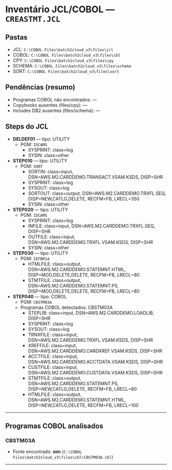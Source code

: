# Inventário JCL/COBOL — `CREASTMT.JCL`

## Pastas
- JCL: `C:\COBOL Files\batch2cloud_v3\files\jcl`
- COBOL: `C:\COBOL Files\batch2cloud_v3\files\cbl`
- CPY: `C:\COBOL Files\batch2cloud_v3\files\cpy`
- SCHEMA: `C:\COBOL Files\batch2cloud_v3\files\schema`
- SORT: `C:\COBOL Files\batch2cloud_v3\files\sort`

## Pendências (resumo)
- Programas COBOL não encontrados: —
- Copybooks ausentes (files/cpy): —
- Includes DB2 ausentes (files/schema): —

## Steps do JCL
- **DELDEF01** — tipo: UTILITY  
  - PGM: `IDCAMS`
    - SYSPRINT: class=log
    - SYSIN: class=other
- **STEP010** — tipo: UTILITY  
  - PGM: `SORT`
    - SORTIN: class=input, DSN=AWS.M2.CARDDEMO.TRANSACT.VSAM.KSDS, DISP=SHR
    - SYSPRINT: class=log
    - SYSOUT: class=log
    - SORTOUT: class=output, DSN=AWS.M2.CARDDEMO.TRXFL.SEQ, DISP=NEW,CATLG,DELETE, RECFM=FB, LRECL=350
    - SYSIN: class=other
- **STEP020** — tipo: UTILITY  
  - PGM: `IDCAMS`
    - SYSPRINT: class=log
    - INFILE: class=input, DSN=AWS.M2.CARDDEMO.TRXFL.SEQ, DISP=SHR
    - OUTFILE: class=input, DSN=AWS.M2.CARDDEMO.TRXFL.VSAM.KSDS, DISP=SHR
    - SYSIN: class=other
- **STEP030** — tipo: UTILITY  
  - PGM: `IEFBR14`
    - HTMLFILE: class=output, DSN=AWS.M2.CARDDEMO.STATEMNT.HTML, DISP=MOD,DELETE,DELETE, RECFM=FB, LRECL=80
    - STMTFILE: class=output, DSN=AWS.M2.CARDDEMO.STATEMNT.PS, DISP=MOD,DELETE,DELETE, RECFM=FB, LRECL=80
- **STEP040** — tipo: COBOL  
  - PGM: `CBSTM03A`
  - Programas COBOL detectados: CBSTM03A
    - STEPLIB: class=input, DSN=AWS.M2.CARDDEMO.LOADLIB, DISP=SHR
    - SYSPRINT: class=log
    - SYSOUT: class=log
    - TRNXFILE: class=input, DSN=AWS.M2.CARDDEMO.TRXFL.VSAM.KSDS, DISP=SHR
    - XREFFILE: class=input, DSN=AWS.M2.CARDDEMO.CARDXREF.VSAM.KSDS, DISP=SHR
    - ACCTFILE: class=input, DSN=AWS.M2.CARDDEMO.ACCTDATA.VSAM.KSDS, DISP=SHR
    - CUSTFILE: class=input, DSN=AWS.M2.CARDDEMO.CUSTDATA.VSAM.KSDS, DISP=SHR
    - STMTFILE: class=output, DSN=AWS.M2.CARDDEMO.STATEMNT.PS, DISP=NEW,CATLG,DELETE, RECFM=FB, LRECL=80
    - HTMLFILE: class=output, DSN=AWS.M2.CARDDEMO.STATEMNT.HTML, DISP=NEW,CATLG,DELETE, RECFM=FB, LRECL=100

---
## Programas COBOL analisados
### CBSTM03A
- Fonte encontrado: **sim** (`C:\COBOL Files\batch2cloud_v3\files\cbl\CBSTM03A.cbl`)

---